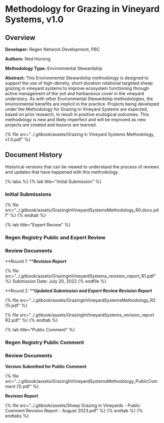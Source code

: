 # Methodology for Grazing in Vineyard Systems, v1.0

## Overview

**Developer:** Regen Network Development, PBC

**Authors:** Ned Horning

**Methodology Type:** Environmental Stewardship

**Abstract:** This Environmental Stewardship methodology is designed to support the use of high-density, short-duration rotational targeted sheep grazing in vineyard systems to improve ecosystem functioning through active management of the soil and herbaceous cover in the vineyard understory. As with other Environmental Stewardship methodologies, the environmental benefits are implicit in the practice. Projects being developed under the Methodology for Grazing in Vineyard Systems are expected, based on prior research, to result in positive ecological outcomes. This methodology is new and likely imperfect and will be improved as new projects are created and lessons are learned.

{% file src="../.gitbook/assets/Grazing in Vineyard Systems Methodology, v1.0.pdf" %}

## Document History

Historical versions that can be viewed to understand the process of reviews and updates that have happened with this methodology.

{% tabs %}
{% tab title="Initial Submission" %}
### Initial Submissions

{% file src="../.gitbook/assets/GrazingInVineyardSystemsMethodology_R0.docx.pdf" %}
{% endtab %}

{% tab title="Expert Review" %}
### Regen Registry Public and Expert Review

### Review Documents

**Round 1: **_**Revision Report**_

{% file src="../.gitbook/assets/GrazinginVineyardSystems_revision_report_R1.pdf" %}
Submission Date: July 20, 2022
{% endfile %}

**Round 2: **_**Updated Submission and Expert Review Revision Report**_

{% file src="../.gitbook/assets/GrazingInVineyardSystemsMethodology_R2 (1).pdf" %}

{% file src="../.gitbook/assets/GrazingInVineyardSystems_revision_report R2.pdf" %}
{% endtab %}

{% tab title="Public Comment" %}
### Regen Registry Public Comment

### Review Documents

**Version Submitted for Public Comment**

{% file src="../.gitbook/assets/GrazingInVineyardSystemsMethodology_PublicComment (1).pdf" %}

**Revision Report**

{% file src="../.gitbook/assets/Sheep Grazing in Vineyards - Public Comment Revision Report - August 2023.pdf" %}
{% endtab %}
{% endtabs %}

